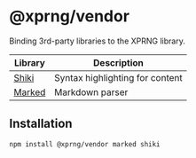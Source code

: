 # @xprng/vendor

Binding 3rd-party libraries to the XPRNG library.

| Library                          | Description                     |
| -------------------------------- | ------------------------------- |
| [Shiki](https://shiki.style/)    | Syntax highlighting for content |
| [Marked](https://marked.js.org/) | Markdown parser                 |


## Installation

```shell
npm install @xprng/vendor marked shiki
```
